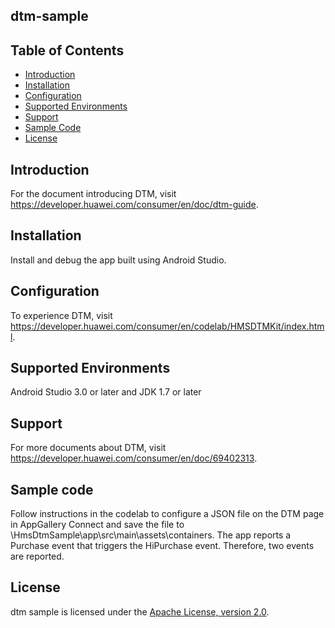 ## dtm-sample


## Table of Contents

 * [Introduction](#introduction)
 * [Installation](#installation)
 * [Configuration ](#configuration )
 * [Supported Environments](#supported-environments)
 * [Support](#support)
 * [Sample Code](#sample-code)
 * [License](#license)


## Introduction
For the document introducing DTM, visit https://developer.huawei.com/consumer/en/doc/dtm-guide.

## Installation
Install and debug the app built using Android Studio.

## Configuration
To experience DTM, visit https://developer.huawei.com/consumer/en/codelab/HMSDTMKit/index.html.

## Supported Environments
Android Studio 3.0 or later and JDK 1.7 or later

## Support
For more documents about DTM, visit https://developer.huawei.com/consumer/en/doc/69402313.

## Sample code
Follow instructions in the codelab to configure a JSON file on the DTM page in AppGallery Connect and save the file to \HmsDtmSample\app\src\main\assets\containers\.
The app reports a Purchase event that triggers the HiPurchase event. Therefore, two events are reported.

## License
dtm sample is licensed under the [Apache License, version 2.0](http://www.apache.org/licenses/LICENSE-2.0).
